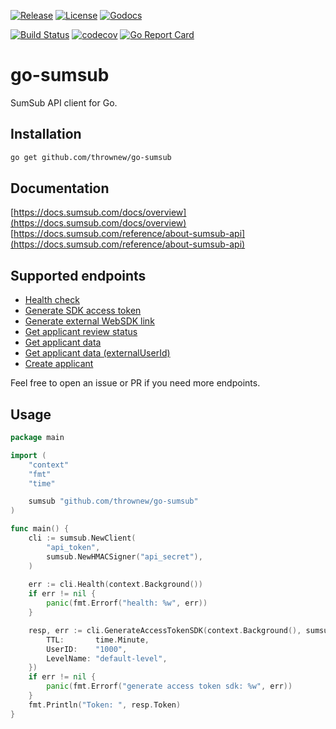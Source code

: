 [![Release](https://img.shields.io/github/release/thrownew/go-sumsub.svg)](https://github.com/thrownew/go-sumsub/releases/latest)
[![License](https://img.shields.io/github/license/thrownew/go-sumsub.svg)](https://raw.githubusercontent.com/thrownew/go-sumsub/master/LICENSE)
[![Godocs](https://img.shields.io/badge/godoc-reference-blue.svg)](https://godoc.org/github.com/thrownew/go-sumsub)

[![Build Status](https://github.com/thrownew/go-sumsub/workflows/CI/badge.svg)](https://github.com/thrownew/go-sumsub/actions)
[![codecov](https://codecov.io/gh/thrownew/go-sumsub/branch/master/graph/badge.svg)](https://codecov.io/gh/thrownew/go-sumsub)
[![Go Report Card](https://goreportcard.com/badge/github.com/thrownew/go-sumsub)](https://goreportcard.com/report/github.com/thrownew/go-sumsub)

# go-sumsub

SumSub API client for Go.

## Installation

```bash
go get github.com/thrownew/go-sumsub
```

## Documentation

[https://docs.sumsub.com/docs/overview](https://docs.sumsub.com/docs/overview)
[https://docs.sumsub.com/reference/about-sumsub-api](https://docs.sumsub.com/reference/about-sumsub-api)

## Supported endpoints
- [Health check](https://docs.sumsub.com/reference/review-api-health)
- [Generate SDK access token](https://docs.sumsub.com/reference/generate-access-token)
- [Generate external WebSDK link](https://docs.sumsub.com/reference/generate-websdk-external-link)
- [Get applicant review status](https://docs.sumsub.com/reference/get-applicant-review-status)
- [Get applicant data](https://docs.sumsub.com/reference/get-applicant-data)
- [Get applicant data (externalUserId)](https://docs.sumsub.com/reference/get-applicant-data-via-externaluserid)
- [Create applicant](https://docs.sumsub.com/reference/create-applicant)

Feel free to open an issue or PR if you need more endpoints.

## Usage

```go
package main

import (
    "context"
    "fmt"
    "time"

	sumsub "github.com/thrownew/go-sumsub"
)

func main() {
	cli := sumsub.NewClient(
		"api_token",
		sumsub.NewHMACSigner("api_secret"),
	)
	
	err := cli.Health(context.Background())
	if err != nil {
		panic(fmt.Errorf("health: %w", err))
	}

	resp, err := cli.GenerateAccessTokenSDK(context.Background(), sumsub.GenerateAccessTokenSDKRequest{
		TTL:       time.Minute,
		UserID:    "1000",
		LevelName: "default-level",
	})
	if err != nil {
		panic(fmt.Errorf("generate access token sdk: %w", err))
	}
	fmt.Println("Token: ", resp.Token)
}
```